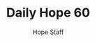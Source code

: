 ---
image: /assets/img/daily-hope-default-artwork.png
title: Daily Hope 60
number: 60
categories:
  - Daily Hope
author: Hope Staff
notes: Daily Hope 60
embed: >-
  <iframe src="https://open.spotify.com/embed/episode/2K4NpTaNA5lyrK0mz2rJej?utm_source=generator" width="400px" height="102px" frameborder=“0" scrolling=“no”></iframe>
---